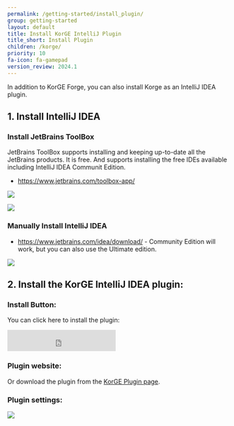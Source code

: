 ```yaml
---
permalink: /getting-started/install_plugin/
group: getting-started
layout: default
title: Install KorGE IntelliJ Plugin
title_short: Install Plugin
children: /korge/
priority: 10
fa-icon: fa-gamepad
version_review: 2024.1
---
```


In addition to KorGE Forge, you can also install Korge as an IntelliJ IDEA plugin.

## 1. Install IntelliJ IDEA

### Install JetBrains ToolBox

JetBrains ToolBox supports installing and keeping up-to-date all the JetBrains products. It is free.
And supports installing the free IDEs available including IntelliJ IDEA Communit Edition. 

* <https://www.jetbrains.com/toolbox-app/>

![](/i/jetbrains-toolbox-1.avif)

![](/i/jetbrains-toolbox-2.avif)

### Manually Install IntelliJ IDEA

* <https://www.jetbrains.com/idea/download/> - Community Edition will work, but you can also use the Ultimate edition.

![](/i/install-intellij-idea.avif)

## 2. Install the KorGE **IntelliJ IDEA plugin**:

### Install Button:

You can click here to install the plugin:

<iframe frameborder="none" width="245px" height="48px" src="https://plugins.jetbrains.com/embeddable/install/9676"></iframe>

### Plugin website:

Or download the plugin from the [KorGE Plugin page](https://plugins.jetbrains.com/plugin/9676-korge).

### Plugin settings:

![](/i/korge-marketplace-plugin.avif)

